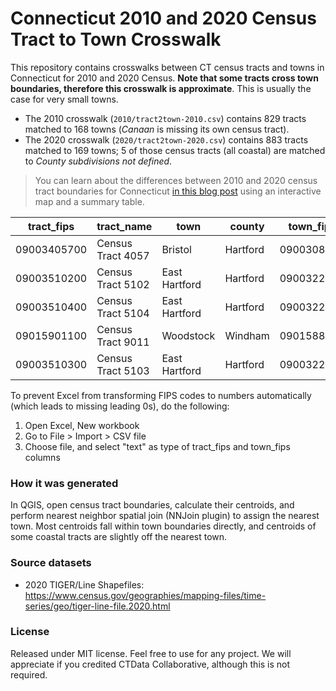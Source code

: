 # Connecticut 2010 and 2020 Census Tract to Town Crosswalk

This repository contains crosswalks between CT census tracts and towns in Connecticut for 2010 and 2020 Census. **Note that some tracts cross town boundaries, therefore this crosswalk is approximate**. This is usually the case for very small towns.

* The 2010 crosswalk (`2010/tract2town-2010.csv`) contains 829 tracts matched to 168 towns (*Canaan* is missing its own census tract).
* The 2020 crosswalk (`2020/tract2town-2020.csv`) contains 883 tracts matched to 169 towns; 5 of those census tracts (all coastal) are matched to *County subdivisions not defined*.

> You can learn about the differences between 2010 and 2020 census tract boundaries for Connecticut [in this blog post](https://www.ctdata.org/blog/2020-census-geography-connecticut) using an interactive map and a summary table.

|tract_fips|tract_name|town|county|town_fips
|--|--|--|--|--|
|09003405700|Census Tract 4057|Bristol|Hartford|0900308490
|09003510200|Census Tract 5102|East Hartford|Hartford|0900322630
|09003510400|Census Tract 5104|East Hartford|Hartford|0900322630
|09015901100|Census Tract 9011|Woodstock|Windham|0901588190
|09003510300|Census Tract 5103|East Hartford|Hartford|0900322630


To prevent Excel from transforming FIPS codes to numbers automatically
(which leads to missing leading 0s), do the following:

1. Open Excel, New workbook
1. Go to File > Import > CSV file
1. Choose file, and select "text" as type of tract_fips and town_fips columns


### How it was generated
In QGIS, open census tract boundaries, calculate their centroids, and perform nearest neighbor spatial join
(NNJoin plugin) to assign the nearest town. Most centroids fall within town boundaries directly, and centroids
of some coastal tracts are slightly off the nearest town.

### Source datasets
* 2020 TIGER/Line Shapefiles: https://www.census.gov/geographies/mapping-files/time-series/geo/tiger-line-file.2020.html

### License
Released under MIT license. Feel free to use for any project. We will appreciate if you credited CTData Collaborative, although this is not required.
